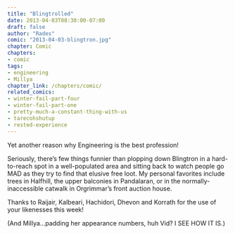 ```yaml
---
title: "Blingtrolled"
date: 2013-04-03T08:30:00-07:00
draft: false
author: "Rades"
comic: "2013-04-03-blingtron.jpg"
chapter: Comic
chapters:
- comic
tags:  
- engineering
- Millya
chapter_link: /chapters/comic/
related_comics:
- winter-fail-part-four
- winter-fail-part-one
- pretty-much-a-constant-thing-with-us
- tarecohshutup
- rested-experience
---
```


Yet another reason why Engineering is the best profession!


Seriously, there’s few things funnier than plopping down Blingtron in a hard-to-reach spot in a well-populated area and sitting back to watch people go MAD as they try to find that elusive free loot. My personal favorites include trees in Halfhill, the upper balconies in Pandalaran, or in the normally-inaccessible catwalk in Orgrimmar’s front auction house.


Thanks to Raijair, Kalbeari, Hachidori, Dhevon and Korrath for the use of your likenesses this week!


(And Millya…padding her appearance numbers, huh Vid? I SEE HOW IT IS.)

